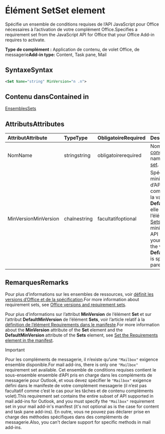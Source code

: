 # <a name="set-element"></a><span data-ttu-id="70ecb-101">Élément Set</span><span class="sxs-lookup"><span data-stu-id="70ecb-101">Set element</span></span>

<span data-ttu-id="70ecb-102">Spécifie un ensemble de conditions requises de l’API JavaScript pour Office nécessaires à l’activation de votre complément Office.</span><span class="sxs-lookup"><span data-stu-id="70ecb-102">Specifies a requirement set from the JavaScript API for Office that your Office Add-in requires to activate.</span></span>

<span data-ttu-id="70ecb-103">**Type de complément :** Application de contenu, de volet Office, de messagerie</span><span class="sxs-lookup"><span data-stu-id="70ecb-103">**Add-in type:** Content, Task pane, Mail</span></span>

## <a name="syntax"></a><span data-ttu-id="70ecb-104">Syntaxe</span><span class="sxs-lookup"><span data-stu-id="70ecb-104">Syntax</span></span>

```XML
<Set Name="string" MinVersion="n .n">
```

## <a name="contained-in"></a><span data-ttu-id="70ecb-105">Contenu dans</span><span class="sxs-lookup"><span data-stu-id="70ecb-105">Contained in</span></span>

[<span data-ttu-id="70ecb-106">Ensembles</span><span class="sxs-lookup"><span data-stu-id="70ecb-106">Sets</span></span>](sets.md)

## <a name="attributes"></a><span data-ttu-id="70ecb-107">Attributs</span><span class="sxs-lookup"><span data-stu-id="70ecb-107">Attributes</span></span>

|<span data-ttu-id="70ecb-108">**Attribut**</span><span class="sxs-lookup"><span data-stu-id="70ecb-108">**Attribute**</span></span>|<span data-ttu-id="70ecb-109">**Type**</span><span class="sxs-lookup"><span data-stu-id="70ecb-109">**Type**</span></span>|<span data-ttu-id="70ecb-110">**Obligatoire**</span><span class="sxs-lookup"><span data-stu-id="70ecb-110">**Required**</span></span>|<span data-ttu-id="70ecb-111">**Description**</span><span class="sxs-lookup"><span data-stu-id="70ecb-111">**Description**</span></span>|
|:-----|:-----|:-----|:-----|
|<span data-ttu-id="70ecb-112">Nom</span><span class="sxs-lookup"><span data-stu-id="70ecb-112">Name</span></span>|<span data-ttu-id="70ecb-113">string</span><span class="sxs-lookup"><span data-stu-id="70ecb-113">string</span></span>|<span data-ttu-id="70ecb-114">obligatoire</span><span class="sxs-lookup"><span data-stu-id="70ecb-114">required</span></span>|<span data-ttu-id="70ecb-115">Nom d’un [ensemble de conditions requises](https://docs.microsoft.com/office/dev/add-ins/develop/office-versions-and-requirement-sets).</span><span class="sxs-lookup"><span data-stu-id="70ecb-115">The name of a [requirement set](https://docs.microsoft.com/office/dev/add-ins/develop/office-versions-and-requirement-sets).</span></span>|
|<span data-ttu-id="70ecb-116">MinVersion</span><span class="sxs-lookup"><span data-stu-id="70ecb-116">MinVersion</span></span>|<span data-ttu-id="70ecb-117">chaîne</span><span class="sxs-lookup"><span data-stu-id="70ecb-117">string</span></span>|<span data-ttu-id="70ecb-118">facultatif</span><span class="sxs-lookup"><span data-stu-id="70ecb-118">optional</span></span>|<span data-ttu-id="70ecb-p101">Spécifie la version minimale de l’ensemble d’API requis par votre complément. Remplace la valeur de **DefaultMinVersion**, si elle est spécifiée dans l’élément parent [Sets](sets.md).</span><span class="sxs-lookup"><span data-stu-id="70ecb-p101">Specifies the minimum version of the API set required by your add-in. Overrides the value of  **DefaultMinVersion**, if it is specified in the parent [Sets](sets.md) element.</span></span>|

## <a name="remarks"></a><span data-ttu-id="70ecb-121">Remarques</span><span class="sxs-lookup"><span data-stu-id="70ecb-121">Remarks</span></span>

<span data-ttu-id="70ecb-122">Pour plus d’informations sur les ensembles de ressources, voir [définit les versions d’Office et de la spécification](https://docs.microsoft.com/office/dev/add-ins/develop/office-versions-and-requirement-sets).</span><span class="sxs-lookup"><span data-stu-id="70ecb-122">For more information about requirement sets, see [Office versions and requirement sets](https://docs.microsoft.com/office/dev/add-ins/develop/office-versions-and-requirement-sets).</span></span>

<span data-ttu-id="70ecb-123">Pour plus d’informations sur l’attribut **MinVersion** de l’élément **Set** et sur l’attribut **DefaultMinVersion** de l’élément **Sets**, voir l’article relatif à la [définition de l’élément Requirements dans le manifeste](https://docs.microsoft.com/office/dev/add-ins/develop/specify-office-hosts-and-api-requirements#set-the-requirements-element-in-the-manifest).</span><span class="sxs-lookup"><span data-stu-id="70ecb-123">For more information about the  **MinVersion** attribute of the **Set** element and the **DefaultMinVersion** attribute of the **Sets** element, see [Set the Requirements element in the manifest](https://docs.microsoft.com/office/dev/add-ins/develop/specify-office-hosts-and-api-requirements#set-the-requirements-element-in-the-manifest).</span></span>

> [!IMPORTANT] 
> <span data-ttu-id="70ecb-124">Pour les compléments de messagerie, il n’existe qu’une `"Mailbox"` exigence ensemble disponible.</span><span class="sxs-lookup"><span data-stu-id="70ecb-124">For mail add-ins, there is only one  `"Mailbox"` requirement set available.</span></span> <span data-ttu-id="70ecb-125">Cet ensemble de conditions requises contient le sous-ensemble ensemble d’API pris en charge dans les compléments de messagerie pour Outlook, et vous devez spécifier le `"Mailbox"` exigence défini dans le manifeste de votre complément messagerie (il n’est pas facultatif comme c’est le cas pour les tâches et de contenu compléments volet).</span><span class="sxs-lookup"><span data-stu-id="70ecb-125">This requirement set contains the entire subset of API supported in mail add-ins for Outlook, and you must specify the `"Mailbox"` requirement set in your mail add-in's manifest (it's not optional as is the case for content and task pane add-ins).</span></span> <span data-ttu-id="70ecb-126">En outre, vous ne pouvez pas déclarer prise en charge des méthodes spécifiques dans des compléments de messagerie.</span><span class="sxs-lookup"><span data-stu-id="70ecb-126">Also, you can't declare support for specific methods in mail add-ins.</span></span>
